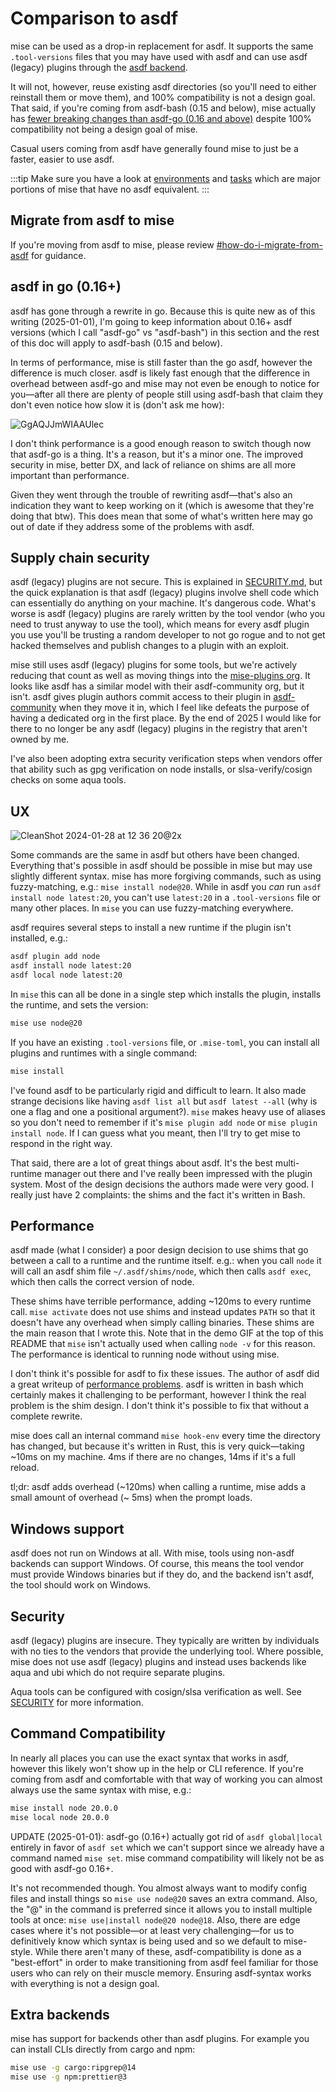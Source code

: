 # Comparison to asdf

mise can be used as a drop-in replacement for asdf. It supports the same `.tool-versions` files that
you may have used with asdf and can use asdf (legacy) plugins through
the [asdf backend](/dev-tools/backends/asdf.html).

It will not, however, reuse existing asdf directories
(so you'll need to either reinstall them or move them), and 100% compatibility is not a design goal.
That said,
if you're coming from asdf-bash (0.15 and below), mise actually
has [fewer breaking changes than asdf-go (0.16 and above)](https://asdf-vm.com/guide/upgrading-to-v0-16.html)
despite 100% compatibility not being a design goal of mise.

Casual users coming from asdf have generally found mise to just be a faster, easier to use asdf.

:::tip
Make sure you have a look at [environments](/environments/) and [tasks](/tasks/) which
are major portions of mise that have no asdf equivalent.
:::

## Migrate from asdf to mise

If you're moving from asdf to mise, please
review [#how-do-i-migrate-from-asdf](/faq.html#how-do-i-migrate-from-asdf) for guidance.

## asdf in go (0.16+)

asdf has gone through a rewrite in go. Because this is quite new as of this writing (2025-01-01),
I'm going to keep information about 0.16+ asdf versions (which I call "asdf-go" vs "asdf-bash") in
this section and the rest of this doc will apply to asdf-bash (0.15 and below).

In terms of performance, mise is still faster than the go asdf, however the difference is much
closer. asdf is likely fast enough that the difference in overhead between asdf-go and mise may not
even be enough to notice for you—after all there are plenty of people still using asdf-bash that
claim they don't even notice how slow it is (don't ask me how):

![GgAQJJmWIAAUlec](https://github.com/user-attachments/assets/05689925-396d-41f3-bcd1-7b3b1bf6c2fa)

I don't think performance is a good enough reason to switch though now that asdf-go is a thing. It's
a reason, but it's a minor one. The improved security in mise, better DX, and lack of reliance on
shims are all more important than performance.

Given they went through the trouble of rewriting asdf—that's also an indication they want to keep
working on it (which is awesome that they're doing that btw). This does mean that some of what's
written here may go out of date if they address some of the problems
with asdf.

## Supply chain security

asdf (legacy) plugins are not secure. This is explained
in [SECURITY.md](https://github.com/jdx/mise/blob/main/SECURITY.md), but the quick explanation is
that asdf (legacy) plugins involve shell code which can essentially do anything on your machine. It's
dangerous code. What's worse is asdf (legacy) plugins are rarely written by the tool vendor (who you need to
trust anyway to use the tool), which means for every asdf plugin you use you'll be trusting a random
developer to not go rogue and to not get hacked themselves and publish changes to a plugin with an
exploit.

mise still uses asdf (legacy) plugins for some tools, but we're actively reducing that count as well as
moving things into the [mise-plugins org](https://github.com/mise-plugins). It looks like asdf has a
similar model with their asdf-community org, but it isn't. asdf gives plugin authors commit access
to their plugin in [asdf-community](https://github.com/asdf-community) when they move it in, which I
feel like defeats the purpose of having a dedicated org in the first place. By the end of 2025 I
would like for there to no longer be any asdf (legacy) plugins in the registry that aren't owned by me.

I've also been adopting extra security verification steps when vendors offer that ability such as
gpg verification on node installs, or slsa-verify/cosign checks on some aqua tools.

## UX

![CleanShot 2024-01-28 at 12 36 20@2x](https://github.com/jdx/mise-docs/assets/216188/47f381d7-1566-4b78-9260-3b85a21dd6ec)

Some commands are the same in asdf but others have been changed. Everything that's possible
in asdf should be possible in mise but may use slightly different syntax. mise has more forgiving
commands,
such as using fuzzy-matching, e.g.: `mise install node@20`. While in asdf you _can_ run
`asdf install node latest:20`, you can't use `latest:20` in a `.tool-versions` file or many other
places.
In `mise` you can use fuzzy-matching everywhere.

asdf requires several steps to install a new runtime if the plugin isn't installed, e.g.:

```sh
asdf plugin add node
asdf install node latest:20
asdf local node latest:20
```

In `mise` this can all be done in a single step which installs the plugin, installs the runtime,
and sets the version:

```sh
mise use node@20
```

If you have an existing `.tool-versions` file, or `.mise-toml`, you can install all plugins
and runtimes with a single command:

```sh
mise install
```

I've found asdf to be particularly rigid and difficult to learn. It also made strange decisions like
having `asdf list all` but `asdf latest --all` (why is one a flag and one a positional argument?).
`mise` makes heavy use of aliases so you don't need to remember if it's `mise plugin add node` or
`mise plugin install node`. If I can guess what you meant, then I'll try to get mise to respond
in the right way.

That said, there are a lot of great things about asdf. It's the best multi-runtime manager out there
and I've really been impressed with the plugin system. Most of the design decisions the authors made
were very good. I really just have 2 complaints: the shims and the fact it's written in Bash.

## Performance

asdf made (what I consider) a poor design decision to use shims that go between a call to a runtime
and the runtime itself. e.g.: when you call `node` it will call an asdf shim file
`~/.asdf/shims/node`,
which then calls `asdf exec`, which then calls the correct version of node.

These shims have terrible performance, adding ~120ms to every runtime call. `mise activate` does not
use shims and instead
updates `PATH` so that it doesn't have any overhead when simply calling binaries. These shims are
the main reason that I wrote this. Note that in the demo GIF at the top of this README
that `mise` isn't actually used when calling `node -v` for this reason. The performance is
identical to running node without using mise.

I don't think it's possible for asdf to fix these issues. The author of asdf did a great writeup
of [performance problems](https://stratus3d.com/blog/2022/08/11/asdf-performance/). asdf is written
in bash which certainly makes it challenging to be performant, however I think the real problem is
the
shim design. I don't think it's possible to fix that without a complete rewrite.

mise does call an internal command `mise hook-env` every time the directory has changed, but because
it's written in Rust, this is very quick—taking ~10ms on my machine. 4ms if there are no changes,
14ms if it's
a full reload.

tl;dr: asdf adds overhead (~120ms) when calling a runtime, mise adds a small amount of overhead (~
5ms)
when the prompt loads.

## Windows support

asdf does not run on Windows at all. With mise, tools using non-asdf backends can support Windows.
Of course, this means the tool
vendor must provide Windows binaries but if they do, and the backend isn't asdf, the tool should
work on Windows.

## Security

asdf (legacy) plugins are insecure. They typically are written by individuals with no ties to the vendors
that provide the underlying tool.
Where possible, mise does not use asdf (legacy) plugins and instead uses backends like aqua and ubi which do
not require separate plugins.

Aqua tools can be configured with cosign/slsa verification as well.
See [SECURITY](https://github.com/jdx/mise/blob/main/SECURITY.md) for more information.

## Command Compatibility

In nearly all places you can use the exact syntax that works in asdf, however this likely won't
show up in the help or CLI reference. If you're coming from asdf and comfortable with that way of
working you can almost always use the same syntax with mise, e.g.:

```sh
mise install node 20.0.0
mise local node 20.0.0
```

UPDATE (2025-01-01): asdf-go (0.16+) actually got rid of `asdf global|local` entirely in favor of
`asdf set` which we can't support since we already have a command named `mise set`. mise command
compatibility will likely not be as good with asdf-go 0.16+.

It's not recommended though. You almost always want to modify config files and install things so
`mise use node@20` saves an extra command. Also, the "@" in the command is preferred since it allows
you to install multiple tools at once: `mise use|install node@20 node@18`. Also, there are edge
cases
where it's not possible—or at least very challenging—for us to definitively know which syntax is
being
used and so we default to mise-style. While there aren't many of these, asdf-compatibility is done
as a "best-effort" in order to make transitioning from asdf feel familiar for those users who can
rely on their muscle memory. Ensuring asdf-syntax works with everything is not a design goal.

## Extra backends

mise has support for backends other than asdf plugins. For example you can install CLIs
directly from cargo and npm:

```sh
mise use -g cargo:ripgrep@14
mise use -g npm:prettier@3
```
